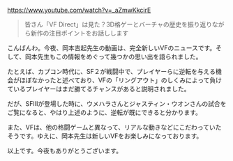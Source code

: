 https://www.youtube.com/watch?v=_aZmwKkcirE

> 皆さん「VF Direct」は見た？3D格ゲーとバーチャの歴史を振り返りながら新作の注目ポイントをお話しします 

こんばんわ。今夜、岡本吉起先生の動画は、完全新しいVFのニュースです。そして、岡本先生もこの情報をめぐって幾つかの思い出を語られました。

たとえば、カプコン時代に、SF２が戦闘中で、プレイヤーらに逆転を与える機会がほぼなかったと述べており、VFの「リングアウト」のしくみによって負けているプレイヤーはまだ勝てるチャンスがあると説明されました。

だが、SFIIIが登場した時に、ウメハラさんとジャスティン・ウオンさんの試合をご覧になると、やはり上述のように、逆転が既にできると分かります。

また、VFは、他の格闘ゲームと異なって、リアルな動きなどにこだわっていたそうです。ゆえに、岡本先生は新しいVFをお楽しみになっております。

以上です。今夜もありがとうございます。
